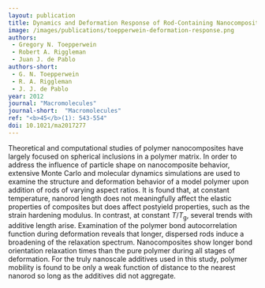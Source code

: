 ```yaml
---
layout: publication
title: Dynamics and Deformation Response of Rod-Containing Nanocomposites
image: /images/publications/toepperwein-deformation-response.png
authors:
 - Gregory N. Toepperwein
 - Robert A. Riggleman
 - Juan J. de Pablo
authors-short:
 - G. N. Toepperwein
 - R. A. Riggleman
 - J. J. de Pablo
year: 2012
journal: "Macromolecules"
journal-short:  "Macromolecules"
ref: "<b>45</b>(1): 543-554"
doi: 10.1021/ma2017277
---
```


Theoretical and computational studies of polymer nanocomposites have largely focused on spherical inclusions in a polymer matrix. In order to address the influence of particle shape on nanocomposite behavior, extensive Monte Carlo and molecular dynamics simulations are used to examine the structure and deformation behavior of a model polymer upon addition of rods of varying aspect ratios. It is found that, at constant temperature, nanorod length does not meaningfully affect the elastic properties of composites but does affect postyield properties, such as the strain hardening modulus. In contrast, at constant *T*/*T*<sub>g</sub>, several trends with additive length arise. Examination of the polymer bond autocorrelation function during deformation reveals that longer, dispersed rods induce a broadening of the relaxation spectrum. Nanocomposites show longer bond orientation relaxation times than the pure polymer during all stages of deformation. For the truly nanoscale additives used in this study, polymer mobility is found to be only a weak function of distance to the nearest nanorod so long as the additives did not aggregate.

